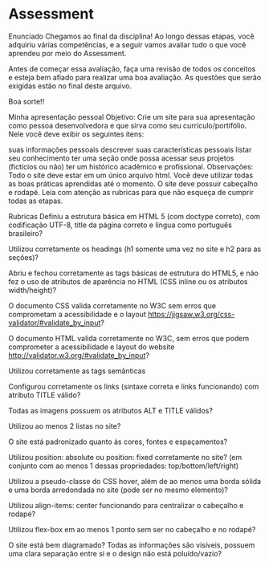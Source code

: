 # Assessment

Enunciado
Chegamos ao final da disciplina! Ao longo dessas etapas, você adquiriu várias competências, e a seguir vamos avaliar tudo o que você aprendeu por meio do Assessment.

Antes de começar essa avaliação, faça uma revisão de todos os conceitos e esteja bem afiado para realizar uma boa avaliação. As questões que serão exigidas estão no final deste arquivo.

Boa sorte!!

Minha apresentação pessoal
Objetivo: Crie um site para sua apresentação como pessoa desenvolvedora e que sirva como seu currículo/portifólio. Nele você deve exibir os seguintes itens:

suas informações pessoais
descrever suas características pessoais
listar seu conhecimento
ter uma seção onde possa acessar seus projetos (fictícios ou não)
ter um histórico acadêmico e profissional.
Observações:
Todo o site deve estar em um único arquivo html. Você deve utilizar todas as boas práticas aprendidas até o momento. O site deve possuir cabeçalho e rodapé. Leia com atenção as rubricas para que não esqueça de cumprir todas as etapas.

Rubricas
Definiu a estrutura básica em HTML 5 (com doctype correto), com codificação UTF-8, title da página correto e língua como português brasileiro?

Utilizou corretamente os headings (h1 somente uma vez no site e h2 para as seções)?

Abriu e fechou corretamente as tags básicas de estrutura do HTML5, e não fez o uso de atributos de aparência no HTML (CSS inline ou os atributos width/height)?

O documento CSS valida corretamente no W3C sem erros que comprometam a acessibilidade e o layout <https://jigsaw.w3.org/css-validator/#validate_by_input>?

O documento HTML valida corretamente no W3C, sem erros que podem comprometer a acessibilidade e layout do website <http://validator.w3.org/#validate_by_input>?

Utilizou corretamente as tags semânticas

Configurou corretamente os links (sintaxe correta e links funcionando) com atributo TITLE válido?

Todas as imagens possuem os atributos ALT e TITLE válidos?

Utilizou ao menos 2 listas no site?

O site está padronizado quanto às cores, fontes e espaçamentos?

Utilizou position: absolute ou position: fixed corretamente no site? (em conjunto com ao menos 1 dessas propriedades: top/bottom/left/right)

Utilizou a pseudo-classe do CSS hover, além de ao menos uma borda sólida e uma borda arredondada no site (pode ser no mesmo elemento)?

Utilizou align-items: center funcionando para centralizar o cabeçalho e rodapé?

Utilizou flex-box em ao menos 1 ponto sem ser no cabeçalho e no rodapé?

O site está bem diagramado? Todas as informações são visíveis, possuem uma clara separação entre si e o design não está poluído/vazio?
